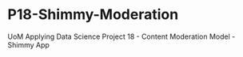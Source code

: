 # P18-Shimmy-Moderation
UoM Applying Data Science Project 18 - Content Moderation Model - Shimmy App
